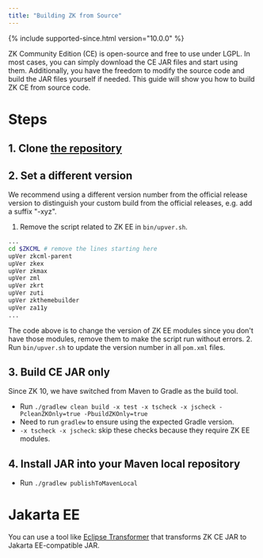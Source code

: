 ```yaml
---
title: "Building ZK from Source"
---
```


{% include supported-since.html version="10.0.0" %}

ZK Community Edition (CE) is open-source and free to use under LGPL. In
most cases, you can simply download the CE JAR files and start using
them. Additionally, you have the freedom to modify the source code and
build the JAR files yourself if needed. This guide will show you how to
build ZK CE from source code.

# Steps

## 1. Clone [the repository](https://github.com/zkoss/zk)

## 2. Set a different version

We recommend using a different version number from the official release
version to distinguish your custom build from the official releases,
e.g. add a suffix "-xyz".

1. Remove the script related to ZK EE in `bin/upver.sh`.

```bash
...
cd $ZKCML # remove the lines starting here
upVer zkcml-parent
upVer zkex
upVer zkmax
upVer zml
upVer zkrt
upVer zuti
upVer zkthemebuilder
upVer za11y
...
```

The code above is to change the version of ZK EE modules since you don't
have those modules, remove them to make the script run without errors.
2. Run `bin/upver.sh` to update the version number in all `pom.xml`
files.

## 3. Build CE JAR only

Since ZK 10, we have switched from Maven to Gradle as the build tool.

- Run
  `./gradlew clean build -x test -x tscheck -x jscheck -PcleanZKOnly=true -PbuildZKOnly=true`
- Need to run `gradlew` to ensure using the expected Gradle version.
- `-x tscheck -x jscheck`: skip these checks because they require ZK EE
  modules.

## 4. Install JAR into your Maven local repository

- Run `./gradlew publishToMavenLocal`

# Jakarta EE

You can use a tool like [Eclipse Transformer](https://github.com/eclipse/transformer) that transforms ZK
CE JAR to Jakarta EE-compatible JAR.
